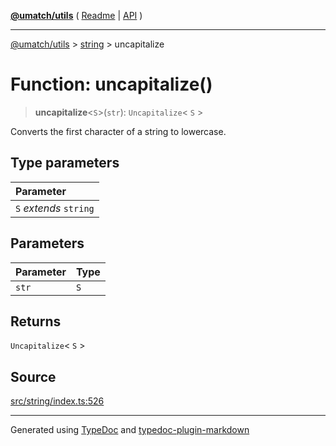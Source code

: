 [**@umatch/utils**](../../README.md) ( [Readme](../../README.md) \| [API](../../API.md) )

---

[@umatch/utils](../../API.md) > [string](../README.md) > uncapitalize

# Function: uncapitalize()

> **uncapitalize**\<`S`\>(`str`): `Uncapitalize`\< `S` \>

Converts the first character of a string to lowercase.

## Type parameters

| Parameter              |
| :--------------------- |
| `S` _extends_ `string` |

## Parameters

| Parameter | Type |
| :-------- | :--- |
| `str`     | `S`  |

## Returns

`Uncapitalize`\< `S` \>

## Source

[src/string/index.ts:526](https://github.com/umatch-oficial/utils/blob/fe3e40a/src/string/index.ts#L526)

---

Generated using [TypeDoc](https://typedoc.org/) and [typedoc-plugin-markdown](https://www.npmjs.com/package/typedoc-plugin-markdown)
